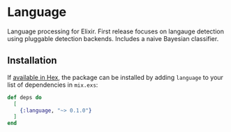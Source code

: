 # Language

Language processing for Elixir.  First release focuses on langauge detection using pluggable detection backends.  Includes a naive Bayesian classifier.

## Installation

If [available in Hex](https://hex.pm/docs/publish), the package can be installed
by adding `language` to your list of dependencies in `mix.exs`:

```elixir
def deps do
  [
    {:language, "~> 0.1.0"}
  ]
end
```

